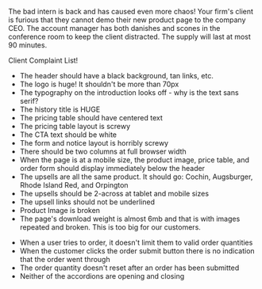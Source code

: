 The bad intern is back and has caused even more chaos! Your firm's client is furious that they cannot demo their new product page to the company CEO. The account manager has both danishes and scones in the conference room to keep the client distracted. The supply will last at most 90 minutes.

Client Complaint List!

- The header should have a black background, tan links, etc.
- The logo is huge! It shouldn't be more than 70px
- The typography on the introduction looks off - why is the text sans serif?
- The history title is HUGE
- The pricing table should have centered text
- The pricing table layout is screwy
- The CTA text should be white
- The form and notice layout is horribly screwy
- There should be two columns at full browser width
- When the page is at a mobile size, the product image, price table, and order form should display immediately below the header
- The upsells are all the same product. It should go: Cochin, Augsburger, Rhode Island Red, and Orpington
- The upsells should be 2-across at tablet and mobile sizes
- The upsell links should not be underlined
- Product Image is broken
- The page's download weight is almost 6mb and that is with images repeated and broken. This is too big for our customers.
<!------------------------------------------------------------>

- When a user tries to order, it doesn't limit them to valid order quantities
- When the customer clicks the order submit button there is no indication that the order went through
- The order quantity doesn't reset after an order has been submitted
- Neither of the accordions are opening and closing
